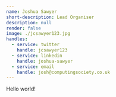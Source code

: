 ```yaml
---
name: Joshua Sawyer
short-description: Lead Organiser
description: null
render: false
image: ./jcsawyer123.jpg
handles:
  - service: twitter
    handle: jcsawyer123
  - service: linkedin
    handle: joshua-sawyer
  - service: email
    handle: josh@computingsociety.co.uk
---
```


Hello world!
